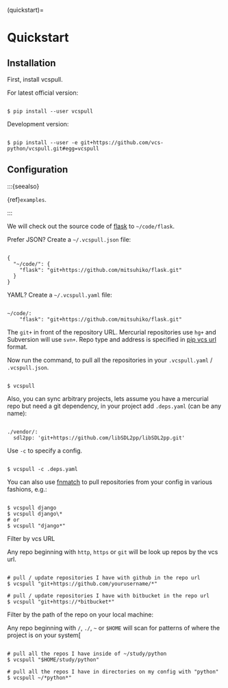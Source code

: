 (quickstart)=

# Quickstart

## Installation

First, install vcspull.

For latest official version:

```{code-block} bash

$ pip install --user vcspull

```

Development version:

```{code-block} bash

$ pip install --user -e git+https://github.com/vcs-python/vcspull.git#egg=vcspull

```

## Configuration

:::{seealso}

{ref}`examples`.

:::

We will check out the source code of [flask][flask] to `~/code/flask`.

Prefer JSON? Create a `~/.vcspull.json` file:

```{code-block} json

{
  "~/code/": {
    "flask": "git+https://github.com/mitsuhiko/flask.git"
  }
}

```

YAML? Create a `~/.vcspull.yaml` file:

```{code-block} yaml

~/code/:
    "flask": "git+https://github.com/mitsuhiko/flask.git"

```

The `git+` in front of the repository URL. Mercurial repositories use
`hg+` and Subversion will use `svn+`. Repo type and address is
specified in [pip vcs url][pip vcs url] format.

Now run the command, to pull all the repositories in your
`.vcspull.yaml` / `.vcspull.json`.

```{code-block} bash

$ vcspull

```

Also, you can sync arbitrary projects, lets assume you have a mercurial
repo but need a git dependency, in your project add `.deps.yaml` (can
be any name):

```{code-block} yaml

./vendor/:
  sdl2pp: 'git+https://github.com/libSDL2pp/libSDL2pp.git'

```

Use `-c` to specify a config.

```{code-block} bash

$ vcspull -c .deps.yaml

```

You can also use [fnmatch][fnmatch] to pull repositories from your config in
various fashions, e.g.:

```{code-block} bash

$ vcspull django
$ vcspull django\*
# or
$ vcspull "django*"

```

Filter by vcs URL

Any repo beginning with `http`, `https` or `git` will be look up
repos by the vcs url.

```{code-block} bash

# pull / update repositories I have with github in the repo url
$ vcspull "git+https://github.com/yourusername/*"

# pull / update repositories I have with bitbucket in the repo url
$ vcspull "git+https://*bitbucket*"

```

Filter by the path of the repo on your local machine:

Any repo beginning with `/`, `./`, `~` or `$HOME` will scan
for patterns of where the project is on your system[

```{code-block} bash

# pull all the repos I have inside of ~/study/python
$ vcspull "$HOME/study/python"

# pull all the repos I have in directories on my config with "python"
$ vcspull ~/*python*"

```

[pip vcs url]: http://www.pip-installer.org/en/latest/logic.html#vcs-support

[flask]: http://flask.pocoo.org/

[fnmatch]: http://pubs.opengroup.org/onlinepubs/009695399/functions/fnmatch.html


